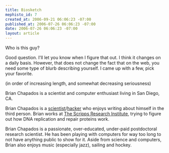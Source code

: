 ```yaml
--- 
title: Biosketch
mephisto_id: 7
created_at: 2006-09-21 06:06:23 -07:00
published_at: 2006-07-26 06:06:23 -07:00
date: 2006-07-26 06:06:23 -07:00
layout: article
---
```

Who is this guy? 

Good question. I'll let you know when I figure that out. I think it changes on a 
daily basis. However, that does not change the fact that on the web, you 
need some type of blurb describing yourself.  I came up with a few, 
pick your favorite.

(in order of increasing length, and somewhat decreasing seriousness)

Brian Chapados is a scientist and computer enthusiast living in San Diego, CA.

Brian Chapados is a [scientist][]/[hacker][] who 
enjoys writing about himself in the third person. Brian works at
[The Scripps Research Institute][scripps], trying to figure 
out how DNA replication and repair proteins work.

[scientist]: http://www.answers.com/scientist&r=67
[hacker]: http://www.paulgraham.com/gba.html
[scripps]: http://www.scripps.edu

Brian Chapados is a passionate, over-educated, under-paid postdoctoral research 
scientist. He has been playing with computers for way too long to not have anything
public to show for it. Aside from science and computers, Brian also enjoys music
(especially jazz), sailing and hockey.
